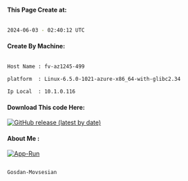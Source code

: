 
   
#### This Page Create at:

```bash

2024-06-03 - 02:40:12 UTC

```

#### Create By Machine:

```bash

Host Name : fv-az1245-499

platform  : Linux-6.5.0-1021-azure-x86_64-with-glibc2.34

Ip Local  : 10.1.0.116

```
#### Download This code Here:

[![GitHub release (latest by date)](https://img.shields.io/github/v/release/Gosdan-Movsesian/Gosdan?style=for-the-badge&label=Download)](https://github.com/Gosdan-Movsesian/Gosdan/releases) 

</p> 

#### About Me :

[![App-Run](https://github.com/Gosdan-Movsesian/Gosdan/actions/workflows/App-Run.yml/badge.svg)](https://github.com/Gosdan-Movsesian/Gosdan/actions/workflows/App-Run.yml)

```bash

Gosdan-Movsesian

```

